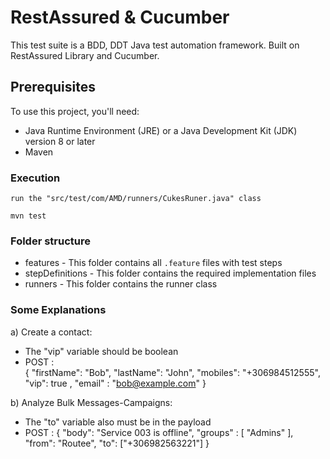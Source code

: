 # RestAssured & Cucumber

This test suite is a  BDD, DDT Java test automation framework. Built on RestAssured Library and Cucumber.

## Prerequisites

To use this project, you'll need:
- Java Runtime Environment (JRE) or a Java Development Kit (JDK) version 8 or later
- Maven


### Execution

```
run the "src/test/com/AMD/runners/CukesRuner.java" class
```
```
mvn test
```
### Folder structure

- features - This folder contains all `.feature` files with test steps
- stepDefinitions - This folder contains the required implementation files
- runners - This folder contains the runner class

### Some Explanations

 a) Create a contact:
- The "vip" variable should be boolean
- POST :  
  {
    "firstName": "Bob",
    "lastName": "John",
    "mobiles": "+306984512555",
    "vip": true ,
    "email" : "bob@example.com"
  }

 b) Analyze Bulk Messages-Campaigns:
- The "to" variable also must be in the payload
- POST :
{
  "body": "Service 003 is offline",
  "groups" : [ "Admins" ],
  "from": "Routee",
  "to": ["+306982563221"]
}
